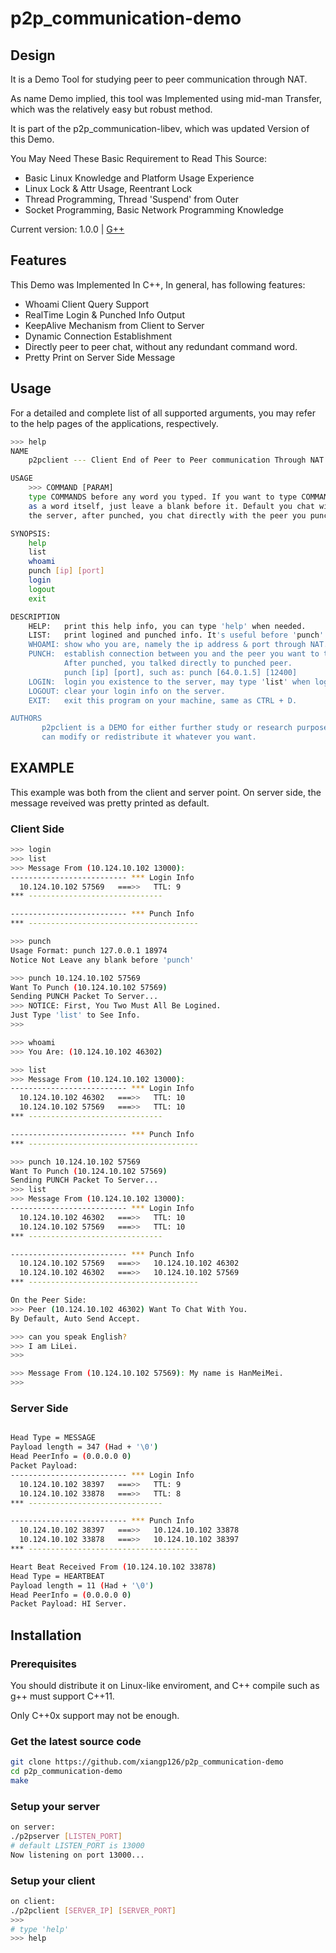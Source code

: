 # p2p_communication-demo

## Design

It is a Demo Tool for studying peer to peer communication through NAT. 

As name Demo implied, this tool was Implemented using mid-man Transfer, which was the relatively
easy but robust method.

It is part of the p2p_communication-libev, which was updated Version of this Demo.

You May Need These Basic Requirement to Read This Source:

* Basic Linux Knowledge and Platform Usage Experience
* Linux Lock & Attr Usage, Reentrant Lock
* Thread Programming, Thread 'Suspend' from Outer
* Socket Programming, Basic Network Programming Knowledge

Current version: 1.0.0 | [G++](http://www.cprogramming.com/g++.html)

## Features

This Demo was Implemented In C++, In general, has following features:

* Whoami Client Query Support
* RealTime Login & Punched Info Output
* KeepAlive Mechanism from Client to Server
* Dynamic Connection Establishment
* Directly peer to peer chat, without any redundant command word.
* Pretty Print on Server Side Message

## Usage

For a detailed and complete list of all supported arguments,
you may refer to the help pages of the applications, respectively.

```bash
>>> help
NAME
    p2pclient --- Client End of Peer to Peer communication Through NAT

USAGE
    >>> COMMAND [PARAM]
    type COMMANDS before any word you typed. If you want to type COMMANDS
    as a word itself, just leave a blank before it. Default you chat with
    the server, after punched, you chat directly with the peer you punched.

SYNOPSIS:
    help
    list
    whoami
    punch [ip] [port]
    login
    logout
    exit

DESCRIPTION
    HELP:   print this help info, you can type 'help' when needed.
    LIST:   print logined and punched info. It's useful before 'punch'.
    WHOAMI: show who you are, namely the ip address & port through NAT.
    PUNCH:  establish connection between you and the peer you want to talk with.
            After punched, you talked directly to punched peer.
            punch [ip] [port], such as: punch [64.0.1.5] [12400]
    LOGIN:  login you existence to the server, may type 'list' when logined.
    LOGOUT: clear your login info on the server.
    EXIT:   exit this program on your machine, same as CTRL + D.

AUTHORS
       p2pclient is a DEMO for either further study or research purpose, you
       can modify or redistribute it whatever you want.

```

## EXAMPLE

This example was both from the client and server point.
On server side, the message reveived was pretty printed as default. 

### Client Side

```bash
>>> login
>>> list
>>> Message From (10.124.10.102 13000):
-------------------------- *** Login Info
  10.124.10.102 57569   ===>>   TTL: 9
*** ------------------------------

-------------------------- *** Punch Info
*** --------------------------------------

>>> punch
Usage Format: punch 127.0.0.1 18974
Notice Not Leave any blank before 'punch'

>>> punch 10.124.10.102 57569
Want To Punch (10.124.10.102 57569)
Sending PUNCH Packet To Server...
>>> NOTICE: First, You Two Must All Be Logined.
Just Type 'list' to See Info.
>>>

>>> whoami
>>> You Are: (10.124.10.102 46302)

>>> list
>>> Message From (10.124.10.102 13000):
-------------------------- *** Login Info
  10.124.10.102 46302   ===>>   TTL: 10
  10.124.10.102 57569   ===>>   TTL: 10
*** ------------------------------

-------------------------- *** Punch Info
*** --------------------------------------

>>> punch 10.124.10.102 57569
Want To Punch (10.124.10.102 57569)
Sending PUNCH Packet To Server...
>>> list
>>> Message From (10.124.10.102 13000):
-------------------------- *** Login Info
  10.124.10.102 46302   ===>>   TTL: 10
  10.124.10.102 57569   ===>>   TTL: 10
*** ------------------------------

-------------------------- *** Punch Info
  10.124.10.102 57569   ===>>   10.124.10.102 46302
  10.124.10.102 46302   ===>>   10.124.10.102 57569
*** --------------------------------------

On the Peer Side:
>>> Peer (10.124.10.102 46302) Want To Chat With You.
By Default, Auto Send Accept.

>>> can you speak English?
>>> I am LiLei.
>>>

>>> Message From (10.124.10.102 57569): My name is HanMeiMei.
>>>

```

### Server Side

```bash

Head Type = MESSAGE
Payload length = 347 (Had + '\0')
Head PeerInfo = (0.0.0.0 0)
Packet Payload:
-------------------------- *** Login Info
  10.124.10.102 38397   ===>>   TTL: 9
  10.124.10.102 33878   ===>>   TTL: 8
*** ------------------------------

-------------------------- *** Punch Info
  10.124.10.102 38397   ===>>   10.124.10.102 33878
  10.124.10.102 33878   ===>>   10.124.10.102 38397
*** --------------------------------------

Heart Beat Received From (10.124.10.102 33878)
Head Type = HEARTBEAT
Payload length = 11 (Had + '\0')
Head PeerInfo = (0.0.0.0 0)
Packet Payload: HI Server.

```

## Installation

### Prerequisites

You should distribute it on Linux-like enviroment, and C++ compile such as g++
must support C++11.

Only C++0x support may not be enough.

### Get the latest source code

```bash
git clone https://github.com/xiangp126/p2p_communication-demo
cd p2p_communication-demo
make
```

### Setup your server

```bash
on server:
./p2pserver [LISTEN_PORT]
# default LISTEN_PORT is 13000
Now listening on port 13000...
```

### Setup your client

```bash
on client:
./p2pclient [SERVER_IP] [SERVER_PORT]
>>> 
# type 'help' 
>>> help

```

